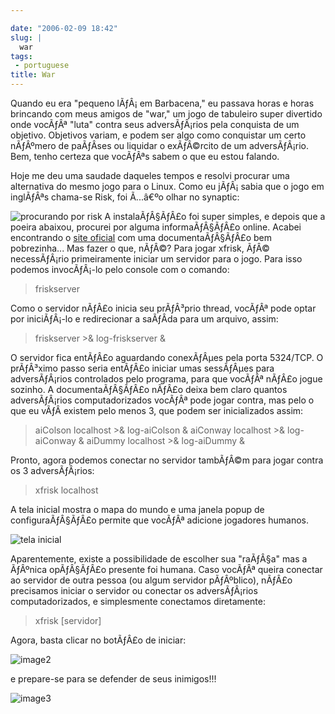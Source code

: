 ```yaml
---

date: "2006-02-09 18:42"
slug: |
  war
tags:
 - portuguese
title: War
---
```


Quando eu era "pequeno lÃƒÂ¡ em Barbacena," eu passava horas e horas
brincando com meus amigos de "war," um jogo de tabuleiro super divertido
onde vocÃƒÂª "luta" contra seus adversÃƒÂ¡rios pela conquista de um
objetivo. Objetivos variam, e podem ser algo como conquistar um certo
nÃƒÂºmero de paÃƒÂ­ses ou liquidar o exÃƒÂ©rcito de um adversÃƒÂ¡rio.
Bem, tenho certeza que vocÃƒÂªs sabem o que eu estou falando.

Hoje me deu uma saudade daqueles tempos e resolvi procurar uma
alternativa do mesmo jogo para o Linux. Como eu jÃƒÂ¡ sabia que o jogo
em inglÃƒÂªs chama-se Risk, foi Ã...â€ºo olhar no synaptic:

![procurando por
risk](http://static.flickr.com/40/97602148_f53c0b8aaf.jpg) A
instalaÃƒÂ§ÃƒÂ£o foi super simples, e depois que a poeira abaixou,
procurei por alguma informaÃƒÂ§ÃƒÂ£o online. Acabei encontrando o [site
oficial](http://www.tuxick.net/xfrisk) com uma documentaÃƒÂ§ÃƒÂ£o bem
pobrezinha... Mas fazer o que, nÃƒÂ©? Para jogar xfrisk, ÃƒÂ©
necessÃƒÂ¡rio primeiramente iniciar um servidor para o jogo. Para isso
podemos invocÃƒÂ¡-lo pelo console com o comando:

> friskserver

Como o servidor nÃƒÂ£o inicia seu prÃƒÂ³prio thread, vocÃƒÂª pode optar
por iniciÃƒÂ¡-lo e redirecionar a saÃƒÂ­da para um arquivo, assim:

> friskserver \>& log-friskserver &

O servidor fica entÃƒÂ£o aguardando conexÃƒÂµes pela porta 5324/TCP. O
prÃƒÂ³ximo passo seria entÃƒÂ£o iniciar umas sessÃƒÂµes para
adversÃƒÂ¡rios controlados pelo programa, para que vocÃƒÂª nÃƒÂ£o jogue
sozinho. A documentaÃƒÂ§ÃƒÂ£o nÃƒÂ£o deixa bem claro quantos
adversÃƒÂ¡rios computadorizados vocÃƒÂª pode jogar contra, mas pelo o
que eu vÃƒÂ­ existem pelo menos 3, que podem ser inicializados assim:

> aiColson localhost \>& log-aiColson & aiConway localhost \>&
> log-aiConway & aiDummy localhost \>& log-aiDummy &

Pronto, agora podemos conectar no servidor tambÃƒÂ©m para jogar contra
os 3 adversÃƒÂ¡rios:

> xfrisk localhost

A tela inicial mostra o mapa do mundo e uma janela popup de
configuraÃƒÂ§ÃƒÂ£o permite que vocÃƒÂª adicione jogadores humanos.

![tela inicial](http://static.flickr.com/28/97602161_5bc54f7237.jpg)

Aparentemente, existe a possibilidade de escolher sua "raÃƒÂ§a" mas a
ÃƒÂºnica opÃƒÂ§ÃƒÂ£o presente foi humana. Caso vocÃƒÂª queira conectar
ao servidor de outra pessoa (ou algum servidor pÃƒÂºblico), nÃƒÂ£o
precisamos iniciar o servidor ou conectar os adversÃƒÂ¡rios
computadorizados, e simplesmente conectamos diretamente:

> xfrisk \[servidor\]

Agora, basta clicar no botÃƒÂ£o de iniciar:

![image2](http://static.flickr.com/30/97602164_1b00ad8924.jpg)

e prepare-se para se defender de seus inimigos!!!

![image3](http://static.flickr.com/21/97603271_38a23286e0.jpg)
